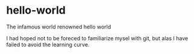 # hello-world
The infamous world renowned hello world

I had hoped not to be foreced to familiarize mysel with git, but alas I have failed to avoid the learning curve.

